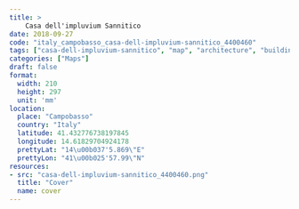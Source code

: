 ```yaml
---
title: > 
    Casa dell'impluvium Sannitico
date: 2018-09-27
code: "italy_campobasso_casa-dell-impluvium-sannitico_4400460"
tags: ["casa-dell-impluvium-sannitico", "map", "architecture", "buildings", "Campobasso", "Italy"]
categories: ["Maps"]
draft: false
format:
  width: 210
  height: 297
  unit: 'mm'
location:
  place: "Campobasso"
  country: "Italy"
  latitude: 41.432776738197845
  longitude: 14.61829704924178
  prettyLat: "14\u00b037'5.869\"E"
  prettyLon: "41\u00b025'57.99\"N"
resources:
- src: "casa-dell-impluvium-sannitico_4400460.png"
  title: "Cover"
  name: cover
---
```


